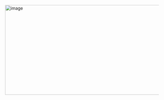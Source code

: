 
<img width="589" height="296" alt="image" src="https://github.com/user-attachments/assets/d91ab1bc-e2cc-4134-a04d-6029b0419147" />
